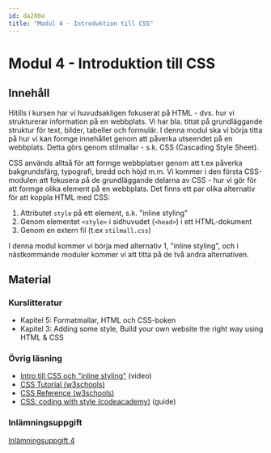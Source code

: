```yaml
---
id: da280a
title: "Modul 4 - Introduktion till CSS"
---
```


# Modul 4 - Introduktion till CSS

## Innehåll

Hitills i kursen har vi huvudsakligen fokuserat på HTML - dvs. hur vi strukturerar information på en webbplats. Vi har bla. tittat på grundläggande struktur för text, bilder, tabeller och formulär. I denna modul ska vi börja titta på hur vi kan formge innehållet genom att påverka utseendet på en webbplats. Detta görs genom stilmallar - s.k. CSS (Cascading Style Sheet).

CSS används alltså för att formge webbplatser genom att t.ex påverka bakgrundsfärg, typografi, bredd och höjd m.m. Vi kommer i den första CSS-modulen att fokusera på de grundläggande delarna av CSS - hur vi gör för att formge olika element på en webbplats. Det finns ett par olika alternativ för att koppla HTML med CSS:

1. Attributet `style` på ett element, s.k. "inline styling"
2. Genom elementet `<style>` i sidhuvudet (`<head>`) i ett HTML-dokument
3. Genom en extern fil (t.ex `stilmall.css`)

I denna modul kommer vi börja med alternativ 1, "inline styling", och i nästkommande moduler kommer vi att titta på de två andra alternativen.

## Material

### Kurslitteratur

* Kapitel 5: Formatmallar, HTML och CSS-boken
* Kapitel 3: Adding some style, Build your own website the right way using HTML & CSS

### Övrig läsning

* [Intro till CSS och "inline styling"](/resurser/da280a/material/m3_vid_intro_css/) (video)
* [CSS Tutorial (w3schools)](http://www.w3schools.com/css/)
* [CSS Reference (w3schools)](http://www.w3schools.com/cssref/default.asp)
* [CSS: coding with style (codeacademy)](https://www.codecademy.com/courses/css-coding-with-style/0/1) (guide)

### Inlämningsuppgift

[Inlämningsuppgift 4](/resurser/da280a/uppgifter/uppgift-4/)
